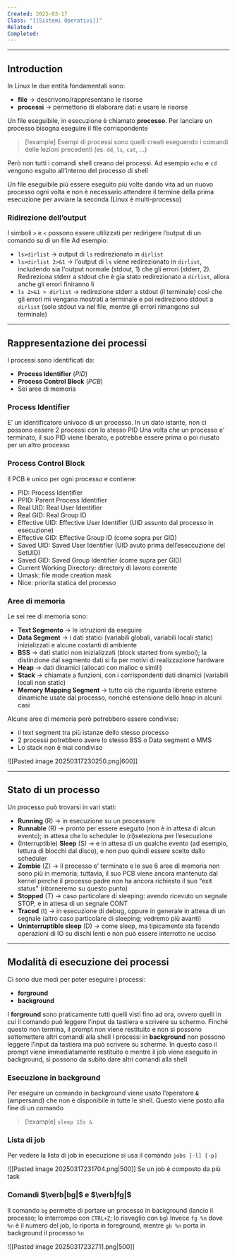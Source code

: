 ```yaml
---
Created: 2025-03-17
Class: "[[Sistemi Operativi]]"
Related: 
Completed:
---
```

---
## Introduction
In Linux le due entità fondamentali sono:
- **file** → descrivono/rappresentano le risorse
- **processi** → permettono di elaborare dati e usare le risorse

Un file eseguibile, in esecuzione è chiamato **processo**. Per lanciare un processo bisogna eseguire il file corrispondente

>[!example]
>Esempi di processi sono quelli creati eseguendo i comandi delle lezioni precedenti (es. `dd`, `ls`, `cat`, …)

Però non tutti i comandi shell creano dei processi. Ad esempio `echo` e `cd` vengono esguito all’interno del processo di shell

Un file eseguibile più essere eseguito più volte dando vita ad un nuovo processo ogni volta e non è necessario attendere il termine della prima esecuzione per avviare la seconda (Linux è multi-processo)

### Ridirezione dell’output
I simboli `>` e `<` possono essere utilizzati per redirigere l’output di un comando su di un file
Ad esempio:
- `ls>dirlist` → output di `ls` redirezionato in `dirlist`
- `ls>dirlist 2>&1` → l'output di `ls` viene redirezionato in `dirlist`, includendo sia l'output normale (stdout, 1) che gli errori (stderr, 2). Redireziona stderr a stdout che è gia stato redirezionato a `dirlist`, allora anche gli errori finiranno lì
- `ls 2>&1 > dirlist` → redirezione stderr a stdout (il terminale) così che gli errori mi vengano mostrati a terminale e poi redireziono stdout a `dirlist` (solo stdout va nel file, mentre gli errori rimangono sul terminale)

---
## Rappresentazione dei processi
I processi sono identificati da:
- **Process Identifier** (*PID*)
- **Process Control Block** (*PCB*)
- Sei aree di memoria

### Process Identifier
E’ un identificatore univoco di un processo. In un dato istante, non ci possono essere 2 processi con lo stesso PID
Una volta che un processo e’ terminato, il suo PID viene liberato, e potrebbe essere prima o poi riusato per un altro processo

### Process Control Block
Il PCB è unico per ogni processo e contiene:
- PID: Process Identifier
- PPID: Parent Process Identifier
- Real UID: Real User Identifier
- Real GID: Real Group ID
- Effective UID: Effective User Identifier (UID assunto dal processo in esecuzione)
- Effective GID: Effective Group ID (come sopra per GID)
- Saved UID: Saved User Identifier (UID avuto prima dell’eseccuzione del SetUID)
- Saved GID: Saved Group Identifier (come supra per GID)
- Current Working Directory: directory di lavoro corrente
- Umask: file mode creation mask
- Nice: priorita statica del processo

### Aree di memoria
Le sei ree di memoria sono:
- **Text Segmento** → le istruzioni da eseguire
- **Data Segment** → i dati statici (variabili globali, variabili locali static) inizializzati e alcune costanti di ambiente
- **BSS** → dati statici non inizializzati (block started from symbol); la distinzione dal segmento dati si fa per motivi di realizzazione hardware
- **Heap** → dati dinamici (allocati con malloc e simili)
- **Stack** → chiamate a funzioni, con i corrispondenti dati dinamici (variabili locali non static)
- **Memory Mapping Segment** → tutto ciò che riguarda librerie esterne dinamiche usate dal processo, nonché estensione dello heap in alcuni casi

Alcune aree di memoria però potrebbero essere condivise:
- il text segment tra più istanze dello stesso processo
- 2 processi potrebbero avere lo stesso BSS o Data segment o MMS
- Lo stack non è mai condiviso

![[Pasted image 20250317230250.png|600]]

---
## Stato di un processo
Un processo può trovarsi in vari stati:
- **Running** (R) → in esecuzione su un processore
- **Runnable** (R) → pronto per essere eseguito (non è in attesa di alcun evento); in attesa che lo scheduler lo (ri)seleziona per l’esecuzione
- (Interruptible) **Sleep** (S) → e in attesa di un qualche evento (ad esempio, lettura di blocchi dal disco), e non puo quindi essere scelto dallo scheduler
- **Zombie** (Z) → il processo e’ terminato e le sue 6 aree di memoria non sono più in memoria; tuttavia, il suo PCB viene ancora mantenuto dal kernel perche il processo padre non ha ancora richiesto il suo “exit status" (ritorneremo su questo punto)
- **Stopped** (T) → caso particolare di sleeping: avendo ricevuto un segnale STOP, e in attesa di un segnale CONT
- **Traced** (t) → in esecuzione di debug, oppure in generale in attesa di un segnale (altro caso particolare di sleeping; vedremo più avanti)
- **Uninterruptible sleep** (D) → come sleep, ma tipicamente sta facendo operazioni di IO su dischi lenti e non può essere interrotto ne ucciso

---
## Modalità di esecuzione dei processi
Ci sono due modi per poter eseguire i processi:
- **forground**
- **background**

I **forground** sono praticamente tutti quelli visti fino ad ora, ovvero quelli in cui il comando può leggere l’input da tastiera e scrivere su schermo. Finché questo non termina, il prompt non viene restituito e non si possono sottomettere altri comandi alla shell
I processi in **background** non possono leggere l’input da tastiera ma può scrivere su schermo. In questo caso il prompt viene immediatamente restituito e mentre il job viene eseguito in background, si possono da subito dare altri comandi alla shell

### Esecuzione in background
Per eseguire un comando in background viene usato l’operatore **`&`** (ampersand) che non è disponibile in tutte le shell. Questo viene posto alla fine di un comando

>[!example] `sleep 15s &`

### Lista di job
Per vedere la lista di job in esecuzione si usa il comando `jobs [-l] [-p]`

![[Pasted image 20250317231704.png|500]]
Se un job è composto da più task

### Comandi $\verb|bg|$ e $\verb|fg|$
Il comando `bg` permette di portare un processo in background (lancio il processo; lo interrompo con `CTRL+Z`; lo risveglio con `bg`)
Invece `fg %n` dove `%n` è il numero del job, lo riporta in foreground, mentre `gb %n` porta in background il processo `%n`

![[Pasted image 20250317232711.png|500]]
